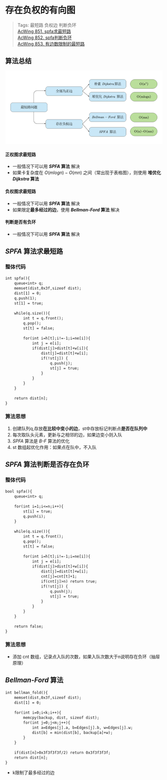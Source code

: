 # 存在负权的有向图
> Tags:  最短路  负权边  判断负环  
> [AcWing 851. spfa求最短路](https://www.acwing.com/activity/content/problem/content/920/)  
> [AcWing 852. spfa判断负环](https://www.acwing.com/activity/content/problem/content/921/)  
> [AcWing 853. 有边数限制的最短路](https://www.acwing.com/activity/content/problem/content/922/)  

## 算法总结

![最短路问题](image/最短路问题.png)

#### 正权图求最短路
* 一般情况下可以用 ***SPFA* 算法** 解决
* 如果卡复杂度在 $O(mlogn)-O(mn)$ 之间（常出现于表格图），则使用 **堆优化 *Dijkstra* 算法**

#### 负权图求最短路
* 一般情况下可以用 ***SPFA* 算法** 解决
* 如果限定**最多经过的边**，使用 ***Bellman-Ford* 算法** 解决

#### 判断是否有负环
* 一般情况下可以用 ***SPFA* 算法** 解决

## *SPFA* 算法求最短路
### 整体代码
```
int spfa(){
    queue<int> q;
    memset(dist,0x3f,sizeof dist);
    dist[1] = 0;
    q.push(1);
    st[1] = true;

    while(q.size()){
        int t = q.front();
        q.pop();
        st[t] = false;

        for(int i=h[t];i!=-1;i=ne[i]){
            int j = e[i];
            if(dist[j]>dist[t]+w[i]){
                dist[j]=dist[t]+w[i];
                if(!st[j]) {
                    q.push(j);
                    st[j] = true;
                }
            }
        }
    }

    return dist[n];
}
```

### 算法思想
1. 创建队列q,存放**在比较中变小的边**，st中存放标记判断点**是否在队列中**
2. 每次取队头元素，更新与之相邻的边，如果边变小则入队
3. *SPFA* 算法是 *B-F* 算法的优化
4. st 数组起优化作用：如果点在队中，不入队

## *SPFA* 算法判断是否存在负环
### 整体代码
```
bool spfa(){
    queue<int> q;

    for(int i=1;i<=n;i++){
        st[i] = true;
        q.push(i);
    }

    while(q.size()){
        int t = q.front();
        q.pop();
        st[t] = false;

        for(int i=h[t];i!=-1;i=ne[i]){
            int j = e[i];
            if(dist[j]>dist[t]+w[i]){
                dist[j]=dist[t]+w[i];
                cnt[j]=cnt[t]+1;
                if(cnt[j]>n) return true;
                if(!st[j]) {
                    q.push(j);
                    st[j] = true;
                }
            }
        }
    }

    return false;
}

```

### 算法思想
* 添加 cnt 数组，记录点入队的次数，如果入队次数大于n说明存在负环（抽屉原理）

## *Bellman-Ford* 算法
```
int bellman_fold(){
    memset(dist,0x3f,sizeof dist);
    dist[1] = 0;

    for(int i=0;i<k;i++){
        memcpy(backup, dist, sizeof dist);
        for(int j=0;j<m;j++){
            int a=Edges[j].a, b=Edges[j].b, w=Edges[j].w;
            dist[b] = min(dist[b], backup[a]+w);
        }
    }

    if(dist[n]>0x3f3f3f3f/2) return 0x3f3f3f3f;
    return dist[n];
}

```
* k限制了最多经过的边
































